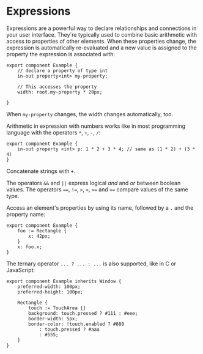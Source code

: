 <!-- Copyright © SixtyFPS GmbH <info@slint.dev> ; SPDX-License-Identifier: MIT -->
# Expressions

Expressions are a powerful way to declare relationships and connections in your
user interface. They´re typically used to combine basic arithmetic with access
to properties of other elements. When these properties change, the expression
is automatically re-evaluated and a new value is assigned to the property the
expression is associated with:

```slint,no-preview
export component Example {
    // declare a property of type int
    in-out property<int> my-property;

    // This accesses the property
    width: root.my-property * 20px;

}
```

When `my-property` changes, the width changes automatically, too.

Arithmetic in expression with numbers works like in most programming language with the operators `*`, `+`, `-`, `/`:

```slint,no-preview
export component Example {
    in-out property <int> p: 1 * 2 + 3 * 4; // same as (1 * 2) + (3 * 4)
}
```

Concatenate strings with `+`.

The operators `&&` and `||` express logical _and_ and _or_ between
boolean values. The operators `==`, `!=`, `>`, `<`, `>=` and `<=` compare
values of the same type.

Access an element's properties by using its name, followed by a
`.` and the property name:

```slint,no-preview
export component Example {
    foo := Rectangle {
        x: 42px;
    }
    x: foo.x;
}
```

The ternary operator `... ? ... : ...` is also supported, like in C or JavaScript:

```slint
export component Example inherits Window {
    preferred-width: 100px;
    preferred-height: 100px;

    Rectangle {
        touch := TouchArea {}
        background: touch.pressed ? #111 : #eee;
        border-width: 5px;
        border-color: !touch.enabled ? #888
            : touch.pressed ? #aaa
            : #555;
    }
}
```
